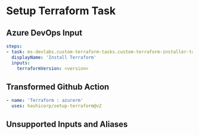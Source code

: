 # Setup Terraform Task

## Azure DevOps Input

```yaml
steps:
- task: ms-devlabs.custom-terraform-tasks.custom-terraform-installer-task.TerraformInstaller@0
  displayName: 'Install Terraform'
  inputs:
    terraformVersion: <version>
```

## Transformed Github Action

```yaml
- name: 'Terraform : azurerm'
  uses: hashicorp/setup-terraform@v2
```

## Unsupported Inputs and Aliases
